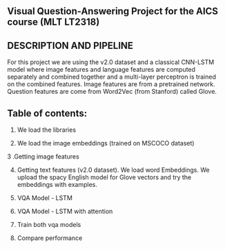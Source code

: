 ## Visual Question-Answering Project for the AICS course (MLT LT2318)


## DESCRIPTION AND PIPELINE
For this project we are using the v2.0 dataset and a classical CNN-LSTM model where image features and language features are computed separately and combined together and a multi-layer perceptron is trained on the combined features. Image features are from a pretrained network. Question features are come from Word2Vec (from Stanford) called Glove.

## Table of contents:

1. We load the libraries

2. We load the image embeddings (trained on MSCOCO dataset)

3 .Getting image features

4. Getting text features (v2.0 dataset). We load word Embeddings. We upload the spacy English model for Glove vectors and try the embeddings with examples.

5. VQA Model - LSTM

6. VQA Model - LSTM with attention

7. Train both vqa models

8. Compare performance
